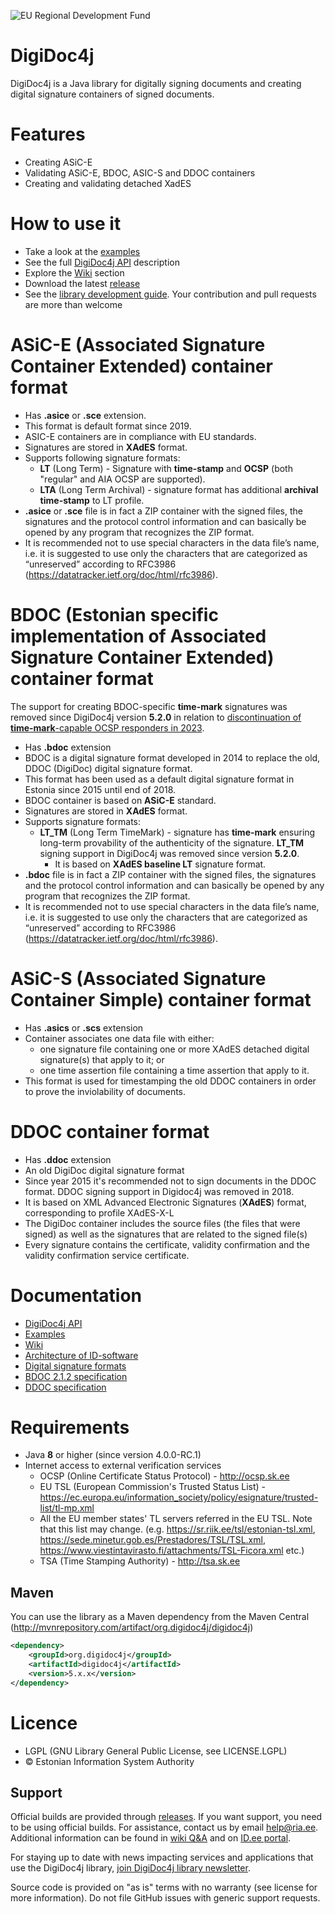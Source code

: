 ﻿![EU Regional Development Fund](digidoc4j/src/main/doc/resources/EL_Regionaalarengu_Fond_horisontaalne-vaike.jpg)

# DigiDoc4j
DigiDoc4j is a Java library for digitally signing documents and creating digital signature containers of signed documents.

# Features
* Creating ASiC-E
* Validating ASiC-E, BDOC, ASIC-S and DDOC containers
* Creating and validating detached XadES

# How to use it
* Take a look at the [examples](https://github.com/open-eid/digidoc4j/wiki/Examples-of-using-it)
* See the full [DigiDoc4j API](http://open-eid.github.io/digidoc4j/) description
* Explore the [Wiki](https://github.com/open-eid/digidoc4j/wiki) section
* Download the latest [release](https://github.com/open-eid/digidoc4j/releases)
* See the [library development guide](https://github.com/open-eid/digidoc4j/wiki/Development). Your contribution and pull requests are more than welcome

# ASiC-E (Associated Signature Container Extended) container format
* Has **.asice** or **.sce** extension.
* This format is default format since 2019.
* ASIC-E containers are in compliance with EU standards.
* Signatures are stored in **XAdES** format.
* Supports following signature formats:
  * **LT** (Long Term) - Signature with **time-stamp** and **OCSP** (both "regular" and AIA OCSP are supported).
  * **LTA** (Long Term Archival) -  signature format has additional **archival time-stamp** to LT profile.
* **.asice** or **.sce** file is in fact a ZIP container with the signed files, the signatures and the protocol control information and can basically be opened by any program that recognizes the ZIP format.
* It is recommended not to use special characters in the data file’s name, i.e. it is suggested to use only the characters that are categorized as “unreserved” according to RFC3986 (https://datatracker.ietf.org/doc/html/rfc3986).

# BDOC (Estonian specific implementation of Associated Signature Container Extended) container format
The support for creating BDOC-specific **time-mark** signatures was removed since DigiDoc4j version **5.2.0** in relation to
[discontinuation of **time-mark**-capable OCSP responders in 2023](https://www.id.ee/en/article/ria-stops-supporting-the-creation-of-the-bdoc-tm-digital-signature-format-in-the-software-it-develops/).

* Has **.bdoc** extension
* BDOC is a digital signature format developed in 2014 to replace the old, DDOC (DigiDoc) digital signature format.
* This format has been used as a default digital signature format in Estonia since 2015 until end of 2018.
* BDOC container is based on **ASiC-E** standard.
* Signatures are stored in **XAdES** format.
* Supports signature formats:
  * **LT_TM** (Long Term TimeMark) - signature has **time-mark** ensuring long-term provability of the authenticity of the signature.
    **LT_TM** signing support in DigiDoc4j was removed since version **5.2.0**.
    * It is based on **XAdES baseline LT** signature format.
* **.bdoc** file is in fact a ZIP container with the signed files, the signatures and the protocol control information and can basically be opened by any program that recognizes the ZIP format.
* It is recommended not to use special characters in the data file’s name, i.e. it is suggested to use only the characters that are categorized as “unreserved” according to RFC3986 (https://datatracker.ietf.org/doc/html/rfc3986).

# ASiC-S (Associated Signature Container Simple) container format
* Has **.asics** or **.scs** extension
* Container associates one data file with either:
  - one signature file containing one or more XAdES detached digital signature(s) that apply to it; or
  - one time assertion file containing a time assertion that apply to it.
* This format is used for timestamping the old DDOC containers in order to prove the inviolability of documents.

# DDOC container format
* Has **.ddoc** extension
* An old DigiDoc digital signature format
* Since year 2015 it's recommended not to sign documents in the DDOC format. DDOC signing support in Digidoc4j was removed in 2018.
* It is based on XML Advanced Electronic Signatures (**XAdES**) format, corresponding to  profile XAdES-X-L
* The DigiDoc container includes the source files (the files that were signed) as well as the signatures that are related to the signed file(s)
* Every signature contains the certificate, validity confirmation and the validity confirmation service certificate.

# Documentation
* [DigiDoc4j API](http://open-eid.github.io/digidoc4j/)
* [Examples](https://github.com/open-eid/digidoc4j/wiki/Examples-of-using-it)
* [Wiki](https://github.com/open-eid/digidoc4j/wiki)
* [Architecture of ID-software](http://open-eid.github.io/)
* [Digital signature formats](http://www.id.ee/index.php?id=36108)
* [BDOC 2.1.2 specification](https://www.id.ee/wp-content/uploads/2021/06/bdoc-spec212-eng.pdf)
* [DDOC specification](https://www.id.ee/wp-content/uploads/2020/08/digidoc_format_1.3.pdf)

# Requirements
* Java **8** or higher (since version 4.0.0-RC.1)
* Internet access to external verification services
  * OCSP (Online Certificate Status Protocol) - http://ocsp.sk.ee
  * EU TSL (European Commission's Trusted Status List) - https://ec.europa.eu/information_society/policy/esignature/trusted-list/tl-mp.xml
  * All the EU member states' TL servers referred in the EU TSL. Note that this list may change. (e.g. https://sr.riik.ee/tsl/estonian-tsl.xml, https://sede.minetur.gob.es/Prestadores/TSL/TSL.xml, https://www.viestintavirasto.fi/attachments/TSL-Ficora.xml etc.)
  * TSA (Time Stamping Authority) - http://tsa.sk.ee

## Maven
You can use the library as a Maven dependency from the Maven Central (http://mvnrepository.com/artifact/org.digidoc4j/digidoc4j)

```xml
<dependency>
	<groupId>org.digidoc4j</groupId>
	<artifactId>digidoc4j</artifactId>
	<version>5.x.x</version>
</dependency>
```

# Licence
* LGPL (GNU Library General Public License, see LICENSE.LGPL)
* © Estonian Information System Authority

## Support
Official builds are provided through [releases](https://github.com/open-eid/digidoc4j/releases).
If you want support, you need to be using official builds.
For assistance, contact us by email [help@ria.ee](mailto:help@ria.ee).
Additional information can be found in [wiki Q&A](https://github.com/open-eid/digidoc4j/wiki/Questions-&-Answers) and
on [ID.ee portal](https://www.id.ee/en/rubriik/digidoc-libraries/).

For staying up to date with news impacting services and applications that use the DigiDoc4j library,
[join DigiDoc4j library newsletter](https://www.id.ee/en/article/join-dd4j-library-newsletter/).

Source code is provided on "as is" terms with no warranty (see license for more information).
Do not file GitHub issues with generic support requests.
